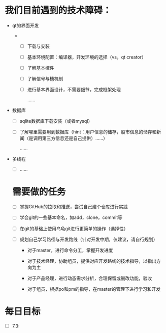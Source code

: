 # 我们目前遇到的技术障碍：

+ qt的界面开发
  
  + - [ ] 下载与安装
    
    - [ ] 基本环境配置：编译器，开发环境的选择（vs，qt creator）
    
    - [ ] 了解基本控件
    
    - [ ] 了解信号与槽机制
    
    - [ ] 进行基本界面设计，不需要细节，完成框架处理
      
      ……
- 数据库
  
  - [ ] sqlite数据库下载安装（或者mysql）
  
  - [ ] 了解哪里需要用到数据库（hint：用户信息的储存，股市信息的储存和新闻（是调用第三方信息还是自己提供）……）
    
    ……

- 多线程
  
  - [ ]  ……
    
    # 需要做的任务
    
    - [ ] 掌握GitHub的拉取和推送，尝试自己建个仓库进行实践
    
    - [ ] 学会git的一些基本命名，如add，clone，commit等
    
    - [ ] 在git的基础上使用乌龟git进行更简单的操作（选择性）
    
    - [ ] 规划自己学习路径与开发路线（针对开发中期，仅建议，请自行规划）
      
      - 对于master，进行命令分工，掌握开发进度
      
      - 对于技术经理，协助组员，提供对应开发路线的技术指导，以指出方向为主
      
      -  对于产品经理，进行动态需求分析，合理保留或删改功能，验收
      
      - 对于组员，根据po和pm的指导，在master的管理下进行学习和开发

# 每日目标

- [ ] 7.3: 
